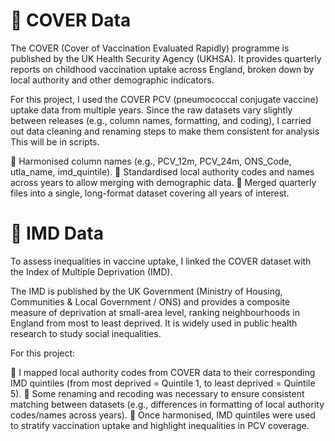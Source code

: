 # 🌸 COVER Data

The COVER (Cover of Vaccination Evaluated Rapidly) programme is published by the UK Health Security Agency (UKHSA). It provides quarterly reports on childhood vaccination uptake across England, broken down by local authority and other demographic indicators.

For this project, I used the COVER PCV (pneumococcal conjugate vaccine) uptake data from multiple years. 
Since the raw datasets vary slightly between releases (e.g., column names, formatting, and coding), I carried out data cleaning and renaming steps to make them consistent for analysis This will be in scripts.

🫧 Harmonised column names (e.g., PCV_12m, PCV_24m, ONS_Code, utla_name, imd_quintile).
🫧 Standardised local authority codes and names across years to allow merging with demographic data.
🫧 Merged quarterly files into a single, long-format dataset covering all years of interest.

# 🌸 IMD Data

To assess inequalities in vaccine uptake, I linked the COVER dataset with the Index of Multiple Deprivation (IMD).

The IMD is published by the UK Government (Ministry of Housing, Communities & Local Government / ONS) and provides a composite measure of deprivation at small-area level, ranking neighbourhoods in England from most to least deprived. It is widely used in public health research to study social inequalities.

For this project:

🫧 I mapped local authority codes from COVER data to their corresponding IMD quintiles (from most deprived = Quintile 1, to least deprived = Quintile 5).
🫧 Some renaming and recoding was necessary to ensure consistent matching between datasets (e.g., differences in formatting of local authority codes/names across years).
🫧 Once harmonised, IMD quintiles were used to stratify vaccination uptake and highlight inequalities in PCV coverage.
